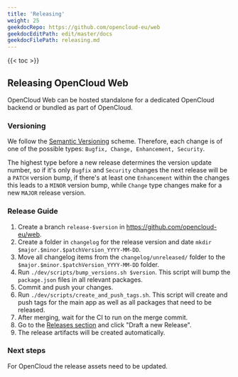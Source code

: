 ```yaml
---
title: 'Releasing'
weight: 25
geekdocRepo: https://github.com/opencloud-eu/web
geekdocEditPath: edit/master/docs
geekdocFilePath: releasing.md
---
```


{{< toc >}}

## Releasing OpenCloud Web

OpenCloud Web can be hosted standalone for a dedicated OpenCloud backend or bundled as part of OpenCloud.

### Versioning

We follow the [Semantic Versioning](https://semver.org/) scheme. Therefore, each change is of one of the possible types: `Bugfix, Change, Enhancement, Security`.

The highest type before a new release determines the version update number, so if it's only `Bugfix` and `Security` changes the next release will be a `PATCH` version bump, if there's at least one `Enhancement` within the changes this leads to a `MINOR` version bump, while `Change` type changes make for a new `MAJOR` release version.

### Release Guide

1. Create a branch `release-$version` in <https://github.com/opencloud-eu/web>.
2. Create a folder in `changelog` for the release version and date `mkdir $major.$minor.$patchVersion_YYYY-MM-DD`.
3. Move all changelog items from the `changelog/unreleased/` folder to the `$major.$minor.$patchVersion_YYYY-MM-DD` folder.
4. Run `./dev/scripts/bump_versions.sh $version`. This script will bump the `package.json` files in all relevant packages.
5. Commit and push your changes.
6. Run `./dev/scripts/create_and_push_tags.sh`. This script will create and push tags for the main app as well as all packages that need to be released.
7. After merging, wait for the CI to run on the merge commit.
8. Go to the [Releases section](https://github.com/opencloud-eu/web/releases) and click "Draft a new Release".
9. The release artifacts will be created automatically.

### Next steps

For OpenCloud the release assets need to be updated.

<!-- TODO: add reference to docs on how to update Web in OpenCloud -->
